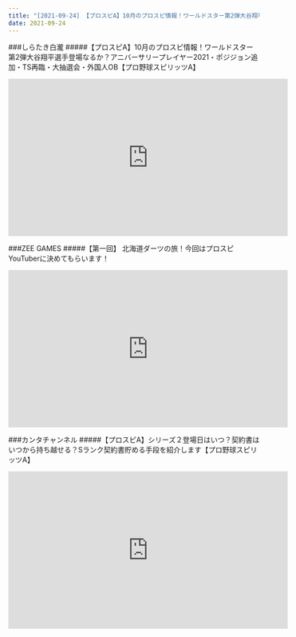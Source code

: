 ```yaml
---
title: "[2021-09-24] 【プロスピA】10月のプロスピ情報！ワールドスター第2弾大谷翔平選手登場なるか？アニバーサリープレイヤー2021・ポジジョン追加・TS再臨・大抽選会・外国人OB【プロ野球スピリッツA】 他"
date: 2021-09-24
---
```

###しらたき白瀧
#####【プロスピA】10月のプロスピ情報！ワールドスター第2弾大谷翔平選手登場なるか？アニバーサリープレイヤー2021・ポジジョン追加・TS再臨・大抽選会・外国人OB【プロ野球スピリッツA】
<iframe width="560" height="315" src="https://www.youtube.com/embed/vUFT5KK9nO4" frameborder="0" allow="accelerometer; autoplay; clipboard-write; encrypted-media; gyroscope; picture-in-picture" allowfullscreen></iframe>

###ZEE GAMES
#####【第一回】 北海道ダーツの旅！今回はプロスピYouTuberに決めてもらいます！
<iframe width="560" height="315" src="https://www.youtube.com/embed/SSbIt7LYXHg" frameborder="0" allow="accelerometer; autoplay; clipboard-write; encrypted-media; gyroscope; picture-in-picture" allowfullscreen></iframe>

###カンタチャンネル
#####【プロスピA】シリーズ２登場日はいつ？契約書はいつから持ち越せる？Sランク契約書貯める手段を紹介します【プロ野球スピリッツA】
<iframe width="560" height="315" src="https://www.youtube.com/embed/9bh425FC2pk" frameborder="0" allow="accelerometer; autoplay; clipboard-write; encrypted-media; gyroscope; picture-in-picture" allowfullscreen></iframe>

